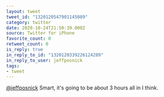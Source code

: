 ```yaml
---
layout: tweet
tweet_id: "1320120547901145089"
category: twitter
date: 2020-10-24T21:50:39.000Z
source: Twitter for iPhone
favorite_count: 0
retweet_count: 0
is_reply: true
in_reply_to_id: "1320120339226124289"
in_reply_to_user: jeffposnick
tags:
- tweet
---
```


[@jeffposnick](https://twitter.com/@jeffposnick) Smart, it's going to be about 3 hours all in I think.
